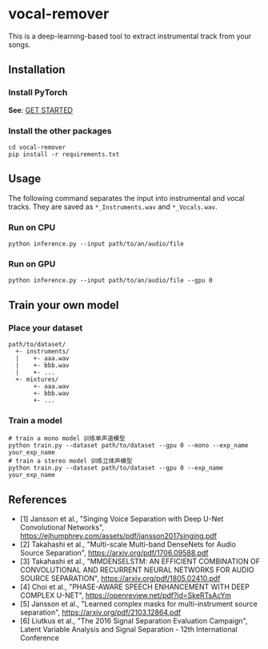 # vocal-remover

This is a deep-learning-based tool to extract instrumental track from your songs.

## Installation

### Install PyTorch
**See**: [GET STARTED](https://pytorch.org/get-started/locally/)

### Install the other packages
```
cd vocal-remover
pip install -r requirements.txt
```

## Usage
The following command separates the input into instrumental and vocal tracks. They are saved as `*_Instruments.wav` and `*_Vocals.wav`.

### Run on CPU
```
python inference.py --input path/to/an/audio/file
```

### Run on GPU
```
python inference.py --input path/to/an/audio/file --gpu 0
```

## Train your own model

### Place your dataset
```
path/to/dataset/
  +- instruments/
  |    +- aaa.wav
  |    +- bbb.wav
  |    +- ...
  +- mixtures/
       +- aaa.wav
       +- bbb.wav
       +- ...
```

### Train a model
```
# train a mono model 训练单声道模型
python train.py --dataset path/to/dataset --gpu 0 --mono --exp_name your_exp_name
# train a stereo model 训练立体声模型
python train.py --dataset path/to/dataset --gpu 0 --exp_name your_exp_name
```

## References
- [1] Jansson et al., "Singing Voice Separation with Deep U-Net Convolutional Networks", https://ejhumphrey.com/assets/pdf/jansson2017singing.pdf
- [2] Takahashi et al., "Multi-scale Multi-band DenseNets for Audio Source Separation", https://arxiv.org/pdf/1706.09588.pdf
- [3] Takahashi et al., "MMDENSELSTM: AN EFFICIENT COMBINATION OF CONVOLUTIONAL AND RECURRENT NEURAL NETWORKS FOR AUDIO SOURCE SEPARATION", https://arxiv.org/pdf/1805.02410.pdf
- [4] Choi et al., "PHASE-AWARE SPEECH ENHANCEMENT WITH DEEP COMPLEX U-NET", https://openreview.net/pdf?id=SkeRTsAcYm
- [5] Jansson et al., "Learned complex masks for multi-instrument source separation", https://arxiv.org/pdf/2103.12864.pdf
- [6] Liutkus et al., "The 2016 Signal Separation Evaluation Campaign", Latent Variable Analysis and Signal Separation - 12th International Conference
